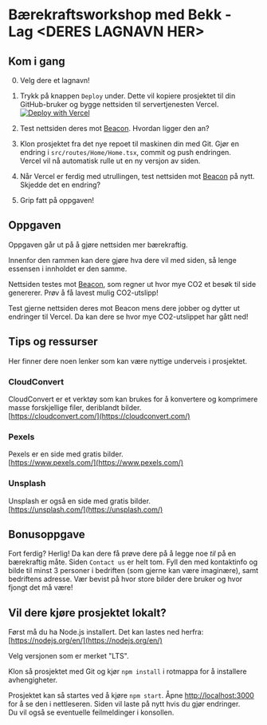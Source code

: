 # Bærekraftsworkshop med Bekk - Lag \<DERES LAGNAVN HER\>

## Kom i gang

0. Velg dere et lagnavn!

1. Trykk på knappen `Deploy` under. Dette vil kopiere prosjektet til din GitHub-bruker og bygge nettsiden til servertjenesten Vercel.\
   [![Deploy with Vercel](https://vercel.com/button)](https://vercel.com/new/clone?repository-url=https%3A%2F%2Fgithub.com%2Fbekk%2Fbaerekraft-ws&project-name=baerekraft-ws-lagnavn&repository-name=baerekraft-ws-lagnavn)

2. Test nettsiden deres mot [Beacon](https://digitalbeacon.co). Hvordan ligger den an?

3. Klon prosjektet fra det nye repoet til maskinen din med Git. Gjør en endring i `src/routes/Home/Home.tsx`, commit og push endringen.\
   Vercel vil nå automatisk rulle ut en ny versjon av siden.

4. Når Vercel er ferdig med utrullingen, test nettsiden mot [Beacon](https://digitalbeacon.co/) på nytt. Skjedde det en endring?

5. Grip fatt på oppgaven!

## Oppgaven

Oppgaven går ut på å gjøre nettsiden mer bærekraftig.

Innenfor den rammen kan dere gjøre hva dere vil med siden, så lenge essensen i innholdet er den samme.

Nettsiden testes mot [Beacon](https://digitalbeacon.co/), som regner ut hvor mye CO2 et besøk til side genererer. Prøv å få lavest mulig CO2-utslipp!

Test gjerne nettsiden deres mot Beacon mens dere jobber og dytter ut endringer til Vercel. Da kan dere se hvor mye CO2-utslippet har gått ned!

## Tips og ressurser

Her finner dere noen lenker som kan være nyttige underveis i prosjektet.

### CloudConvert

CloudConvert er et verktøy som kan brukes for å konvertere og komprimere masse forskjellige filer, deriblandt bilder.\
[https://cloudconvert.com/](https://cloudconvert.com/)

### Pexels

Pexels er en side med gratis bilder.\
[https://www.pexels.com/](https://www.pexels.com/)

### Unsplash

Unsplash er også en side med gratis bilder.\
[https://unsplash.com/](https://unsplash.com/)

## Bonusoppgave

Fort ferdig? Herlig! Da kan dere få prøve dere på å legge noe _til_ på en bærekraftig måte. Siden `Contact us` er helt tom. Fyll den med kontaktinfo og bilde til minst 3 personer i bedriften (som gjerne kan være imaginære), samt bedriftens adresse. Vær bevist på hvor store bilder dere bruker og hvor fjongt det må være!

## Vil dere kjøre prosjektet lokalt?

Først må du ha Node.js installert. Det kan lastes ned herfra: [https://nodejs.org/en/](https://nodejs.org/en/)

Velg versjonen som er merket "LTS".

Klon så prosjektet med Git og kjør `npm install` i rotmappa for å installere avhengigheter.

Prosjektet kan så startes ved å kjøre `npm start`. Åpne [http://localhost:3000](http://localhost:3000) for å se den i nettleseren.
Siden vil laste på nytt hvis du gjør endringer.\
Du vil også se eventuelle feilmeldinger i konsollen.
